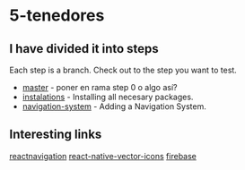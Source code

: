 # 5-tenedores
## I have divided it into steps
Each step is a branch. Check out to the step you want to test.

* [master](https://github.com/derobpe/5-tenedores/commits/master) - poner en rama step 0 o algo así?
* [instalations](https://github.com/derobpe/5-tenedores/commits/instalations) - Installing all necesary packages.
* [navigation-system](https://github.com/derobpe/5-tenedores/commits/navigation-system) - Adding a Navigation System.


## Interesting links
[reactnavigation](https://reactnavigation.org/)
[react-native-vector-icons](https://oblador.github.io/react-native-vector-icons/)
[firebase](https://firebase.google.com/?gclsrc=aw.ds&gclid=CjwKCAiAl-6PBhBCEiwAc2GOVP96IqIStwEhzF34O2G5qGMPs8ynQEzgYKQJo5dyLcBKcWyOKoKb7hoCvs8QAvD_BwE)
